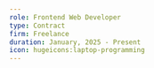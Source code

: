 ```yaml
---
role: Frontend Web Developer
type: Contract
firm: Freelance
duration: January, 2025 - Present
icon: hugeicons:laptop-programming
---
```

